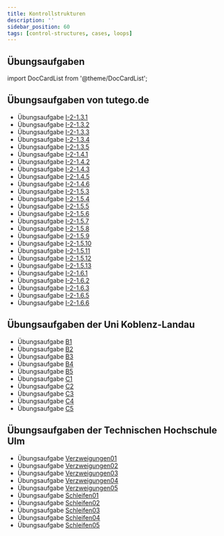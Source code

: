 ```yaml
---
title: Kontrollstrukturen
description: ''
sidebar_position: 60
tags: [control-structures, cases, loops]
---
```


## Übungsaufgaben

import DocCardList from '@theme/DocCardList';

<DocCardList />

## Übungsaufgaben von tutego.de

- Übungsaufgabe [I-2-1.3.1](https://tutego.de/javabuch/aufgaben/intro.html#_java_programme_portieren)
- Übungsaufgabe [I-2-1.3.2](https://tutego.de/javabuch/aufgaben/imperativ.html#_pr%C3%BCfen_ob_beute_fair_aufgeteilt_werden_kann)
- Übungsaufgabe [I-2-1.3.3](https://tutego.de/javabuch/aufgaben/imperativ.html#_besitzen_zwei_zahlen_gleiche_ziffern)
- Übungsaufgabe [I-2-1.3.4](https://tutego.de/javabuch/aufgaben/imperativ.html#_w%C3%A4hrungsbetrag_in_m%C3%BCnzen_umrechnen)
- Übungsaufgabe [I-2-1.3.5](https://tutego.de/javabuch/aufgaben/imperativ.html#_eine_flasche_rum_10_flaschen_rum)
- Übungsaufgabe [I-2-1.4.1](https://tutego.de/javabuch/aufgaben/imperativ.html#_zahltag)
- Übungsaufgabe [I-2-1.4.2](https://tutego.de/javabuch/aufgaben/imperativ.html#_einundzwanzig)
- Übungsaufgabe [I-2-1.4.3](https://tutego.de/javabuch/aufgaben/imperativ.html#_literangaben_umrechnen)
- Übungsaufgabe [I-2-1.4.5](https://tutego.de/javabuch/aufgaben/imperativ.html#_eingegebene_zeichenfolgen_f%C3%BCr_eine_zustimmung_auswerten)
- Übungsaufgabe [I-2-1.4.6](https://tutego.de/javabuch/aufgaben/imperativ.html#_switch_anweisung_in_switch_ausdruck_umschreiben_neu)
- Übungsaufgabe [I-2-1.5.3](https://tutego.de/javabuch/aufgaben/imperativ.html#_zahlen_von_der_kommandozeile_summieren)
- Übungsaufgabe [I-2-1.5.4](https://tutego.de/javabuch/aufgaben/imperativ.html#_ein_mathematisches_ph%C3%A4nomen_durchlaufen)
- Übungsaufgabe [I-2-1.5.5](https://tutego.de/javabuch/aufgaben/imperativ.html#_produkte_f%C3%BCr_fakult%C3%A4ten_berechnen)
- Übungsaufgabe [I-2-1.5.6](https://tutego.de/javabuch/aufgaben/imperativ.html#_feststellen_ob_eine_zahl_durch_fakult%C3%A4t_gebildet_wurde)
- Übungsaufgabe [I-2-1.5.7](https://tutego.de/javabuch/aufgaben/imperativ.html#_kleinste_und_gr%C3%B6%C3%9Fte_ziffer_einer_zahl_finden)
- Übungsaufgabe [I-2-1.5.8](https://tutego.de/javabuch/aufgaben/imperativ.html#_ein_wimpel_im_wind_durch_geschachtelte_schleifen)
- Übungsaufgabe [I-2-1.5.9](https://tutego.de/javabuch/aufgaben/imperativ.html#_einfaches_schachbrett_ausgeben)
- Übungsaufgabe [I-2-1.5.10](https://tutego.de/javabuch/aufgaben/imperativ.html#_es_weihnachtet_sehr_b%C3%A4ume_mit_schmuck_darstellen)
- Übungsaufgabe [I-2-1.5.11](https://tutego.de/javabuch/aufgaben/imperativ.html#_fischige_stickmotive_zeichnen)
- Übungsaufgabe [I-2-1.5.12](https://tutego.de/javabuch/aufgaben/imperativ.html#_ausprobieren_statt_denken)
- Übungsaufgabe [I-2-1.5.13](https://tutego.de/javabuch/aufgaben/imperativ.html#_anzahl_ziffern_einer_zahl_ermitteln)
- Übungsaufgabe [I-2-1.6.1](https://tutego.de/javabuch/aufgaben/imperativ.html#_herzen_zeichnen)
- Übungsaufgabe [I-2-1.6.2](https://tutego.de/javabuch/aufgaben/imperativ.html#_%C3%BCberladene_linien_methoden_implementieren)
- Übungsaufgabe [I-2-1.6.3](https://tutego.de/javabuch/aufgaben/imperativ.html#_alles_im_lot)
- Übungsaufgabe [I-2-1.6.5](https://tutego.de/javabuch/aufgaben/imperativ.html#_collatz_folge_berechnen)
- Übungsaufgabe [I-2-1.6.6](https://tutego.de/javabuch/aufgaben/imperativ.html#_multiplikationstabelle_erstellen)

## Übungsaufgaben der Uni Koblenz-Landau

- Übungsaufgabe [B1](https://www.uni-koblenz-landau.de/de/koblenz/fb4/ist/rgebert/teaching/SS08/java-programming/programmieraufgaben.pdf/view)
- Übungsaufgabe [B2](https://www.uni-koblenz-landau.de/de/koblenz/fb4/ist/rgebert/teaching/SS08/java-programming/programmieraufgaben.pdf/view)
- Übungsaufgabe [B3](https://www.uni-koblenz-landau.de/de/koblenz/fb4/ist/rgebert/teaching/SS08/java-programming/programmieraufgaben.pdf/view)
- Übungsaufgabe [B4](https://www.uni-koblenz-landau.de/de/koblenz/fb4/ist/rgebert/teaching/SS08/java-programming/programmieraufgaben.pdf/view)
- Übungsaufgabe [B5](https://www.uni-koblenz-landau.de/de/koblenz/fb4/ist/rgebert/teaching/SS08/java-programming/programmieraufgaben.pdf/view)
- Übungsaufgabe [C1](https://www.uni-koblenz-landau.de/de/koblenz/fb4/ist/rgebert/teaching/SS08/java-programming/programmieraufgaben.pdf/view)
- Übungsaufgabe [C2](https://www.uni-koblenz-landau.de/de/koblenz/fb4/ist/rgebert/teaching/SS08/java-programming/programmieraufgaben.pdf/view)
- Übungsaufgabe [C3](https://www.uni-koblenz-landau.de/de/koblenz/fb4/ist/rgebert/teaching/SS08/java-programming/programmieraufgaben.pdf/view)
- Übungsaufgabe [C4](https://www.uni-koblenz-landau.de/de/koblenz/fb4/ist/rgebert/teaching/SS08/java-programming/programmieraufgaben.pdf/view)
- Übungsaufgabe [C5](https://www.uni-koblenz-landau.de/de/koblenz/fb4/ist/rgebert/teaching/SS08/java-programming/programmieraufgaben.pdf/view)

## Übungsaufgaben der Technischen Hochschule Ulm

- Übungsaufgabe [Verzweigungen01](https://studium.hs-ulm.de/de/org/I/vorkurse/Documents/java_aufgaben.pdf)
- Übungsaufgabe [Verzweigungen02](https://studium.hs-ulm.de/de/org/I/vorkurse/Documents/java_aufgaben.pdf)
- Übungsaufgabe [Verzweigungen03](https://studium.hs-ulm.de/de/org/I/vorkurse/Documents/java_aufgaben.pdf)
- Übungsaufgabe [Verzweigungen04](https://studium.hs-ulm.de/de/org/I/vorkurse/Documents/java_aufgaben.pdf)
- Übungsaufgabe [Verzweigungen05](https://studium.hs-ulm.de/de/org/I/vorkurse/Documents/java_aufgaben.pdf)
- Übungsaufgabe [Schleifen01](https://studium.hs-ulm.de/de/org/I/vorkurse/Documents/java_aufgaben.pdf)
- Übungsaufgabe [Schleifen02](https://studium.hs-ulm.de/de/org/I/vorkurse/Documents/java_aufgaben.pdf)
- Übungsaufgabe [Schleifen03](https://studium.hs-ulm.de/de/org/I/vorkurse/Documents/java_aufgaben.pdf)
- Übungsaufgabe [Schleifen04](https://studium.hs-ulm.de/de/org/I/vorkurse/Documents/java_aufgaben.pdf)
- Übungsaufgabe [Schleifen05](https://studium.hs-ulm.de/de/org/I/vorkurse/Documents/java_aufgaben.pdf)
